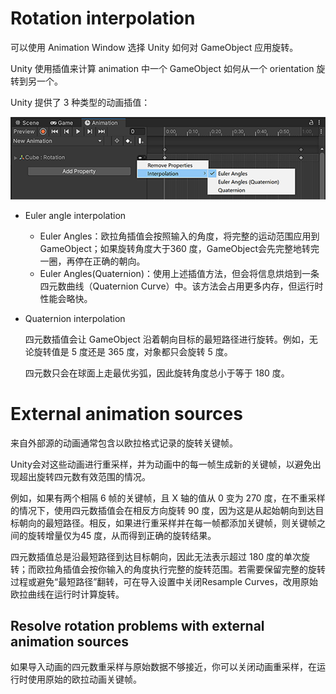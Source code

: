# Rotation interpolation

可以使用 Animation Window 选择 Unity 如何对 GameObject 应用旋转。

Unity 使用插值来计算 animation 中一个 GameObject 如何从一个 orientation 旋转到另一个。

Unity 提供了 3 种类型的动画插值：

![](Images/QuaternionInterpolation.png)

- Euler angle interpolation

  - Euler Angles：欧拉角插值会按照输入的角度，将完整的运动范围应用到 GameObject；如果旋转角度大于360 度，GameObject会先完整地转完一圈，再停在正确的朝向。
  - Euler Angles(Quaternion)：使用上述插值方法，但会将信息​​烘焙​​到一条​​四元数曲线（Quaternion Curve）​​中。该方法会占用​​更多内存​​，但运行时性能会​​略快​​。

- Quaternion interpolation

  四元数插值会让 GameObject 沿着朝向目标的最短路径进行旋转。例如，无论旋转值是 5 度还是 365 度，对象都只会旋转 5 度。

  四元数只会在球面上走最优劣弧，因此旋转角度总小于等于 180 度。

# External animation sources

来自外部源的​​动画​​通常包含以​​欧拉格式​​记录的​​旋转关键帧​​。

Unity​ ​会对这些动画进行​​重采样​​，并为动画中的每一帧生成新的关键帧，以避免出现超出​​旋转四元数​​有效范围的情况。

例如，如果有两个相隔 ​​6 帧​​的关键帧，且 ​​X​​ 轴的值从 ​​0​​ 变为 ​​270 度​​，在不重采样的情况下，使用​​四元数插值​​会在相反方向旋转 ​​90 度​​，因为这是从起始朝向到达目标朝向的​​最短路径​​。相反，如果进行重采样并在每一帧都添加关键帧，则关键帧之间的旋转增量仅为 ​​45 度​​，从而得到正确的旋转结果。

​​四元数插值​​总是沿最短路径到达目标朝向，因此无法表示超过 ​​180 度​​的单次旋转；而​​欧拉角插值​​会按你输入的角度执行完整的旋转范围。若需要保留完整的旋转过程或避免“最短路径”翻转，可在导入设置中关闭​​Resample Curves​​，改用原始​​欧拉曲线​​在运行时计算旋转。

## Resolve rotation problems with external animation sources

如果导入动画的​​四元数重采样​​与原始数据不够接近，你可以关闭​​动画重采样​​，在运行时使用原始的​​欧拉动画关键帧​​。
